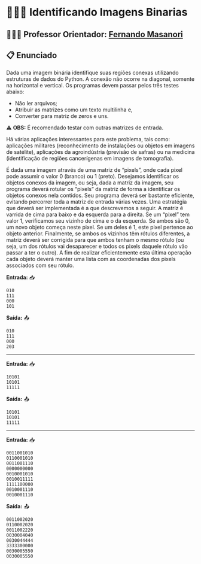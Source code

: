 # 👩🏻‍💻 Identificando Imagens Binarias 

## 👨🏽‍🏫 Professor Orientador: [Fernando Masanori](https://github.com/fmasanori)

## 📋  Enunciado

Dada uma imagem binária identifique suas regiões conexas utilizando estruturas de dados do Python. A conexão não ocorre na diagonal, somente na horizontal e vertical. Os programas devem passar pelos três testes abaixo:

* Não ler arquivos;
* Atribuir as matrizes como um texto multilinha e,
* Converter para matriz de zeros e uns.

⚠  **OBS:** É recomendado testar com outras matrizes de entrada.

Há várias aplicações interessantes para este problema, tais como: aplicações militares (reconhecimento de instalações ou objetos em imagens de satélite), aplicações da agroindústria (previsão de safras) ou na medicina (identificação de regiões cancerígenas em imagens de tomografia). 

É dada uma imagem através de uma matriz de “pixels”, onde cada pixel pode assumir o valor 0 (branco) ou 1 (preto). Desejamos identificar os objetos conexos da imagem, ou seja, dada a matriz da imagem, seu programa deverá rotular os “pixels” da matriz de forma a identificar os objetos conexos nela contidos. Seu programa deverá ser bastante eficiente, evitando percorrer toda a matriz de entrada várias vezes. Uma estratégia que deverá ser implementada é a que descrevemos a seguir. A matriz é varrida de cima para baixo e da esquerda para a direita. Se um “pixel” tem valor 1, verificamos seu vizinho de cima e o da esquerda. Se ambos são 0, um novo objeto começa neste pixel. Se um deles é 1, este pixel pertence ao objeto anterior. Finalmente, se ambos os vizinhos têm rótulos diferentes, a matriz deverá ser corrigida para que ambos tenham o mesmo rótulo (ou seja, um dos rótulos vai desaparecer e todos os pixels daquele rótulo vão passar a ter o outro). A fim de realizar eficientemente esta última operação cada objeto deverá manter uma lista com as coordenadas dos pixels associados com seu rótulo.

**Entrada:** 📥 
 ~~~
 010
 111
 000
 101
 ~~~
  
**Saída:** 📤 
 ~~~
 010
 111
 000
 203
 ~~~
  
-------------------

**Entrada:** 📥 
 ~~~
 10101
 10101
 11111
 ~~~
  
**Saída:** 📤 
 ~~~
 10101
 10101
 11111
 ~~~
  
------------------
  
**Entrada:** 📥 
 ~~~
 0011001010
 0110001010
 0011001110
 0000000000
 0010001010
 0010011111
 1111100000
 0010001110
 0010001110
 ~~~
  
**Saída:** 📤 
~~~
0011002020
0110002020
0011002220
0030004040
0030044444
3333300000
0030005550
0030005550
~~~
